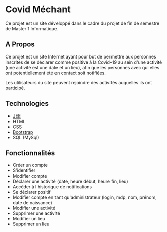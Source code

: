 # Covid Méchant
Ce projet est un site développé dans le cadre du projet de fin de semestre de Master 1 Informatique.

## A Propos
Ce projet est un site Internet ayant pour but de permettre aux personnes inscrites de se déclarer comme positive à la Covid-19 au sein d'une activité (une activité est une date et un lieu), afin que les personnes 
avec qui elles ont potentiellement été en contact soit notifiées.

Les utilisateurs du site peuvent rejoindre des activités auquelles ils ont participé.

## Technologies
- [JEE](https://fr.wikipedia.org/wiki/Jakarta_EE)
- HTML
- CSS
- [Bootstrap](https://getbootstrap.com)
- SQL (MySql)

## Fonctionnalités
- Créer un compte
- S'identifier
- Modifier compte 
- Déclarer une activité (date, heure début, heure fin, lieu)
- Accéder à l'historique de notifications
- Se déclarer positif
- Modifier compte en tant qu'administrateur (login, mdp, nom, prénom, date de naissance)
- Modifier une activité
- Supprimer une activité
- Modifier un lieu
- Supprimer un lieu
